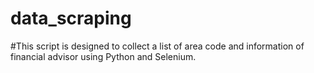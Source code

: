 # data_scraping
#This script is designed to collect a list of area code and information of financial advisor using Python and Selenium. 
